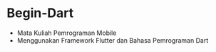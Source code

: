 # Begin-Dart
- Mata Kuliah Pemrograman Mobile 
- Menggunakan Framework Flutter dan Bahasa Pemrograman Dart

